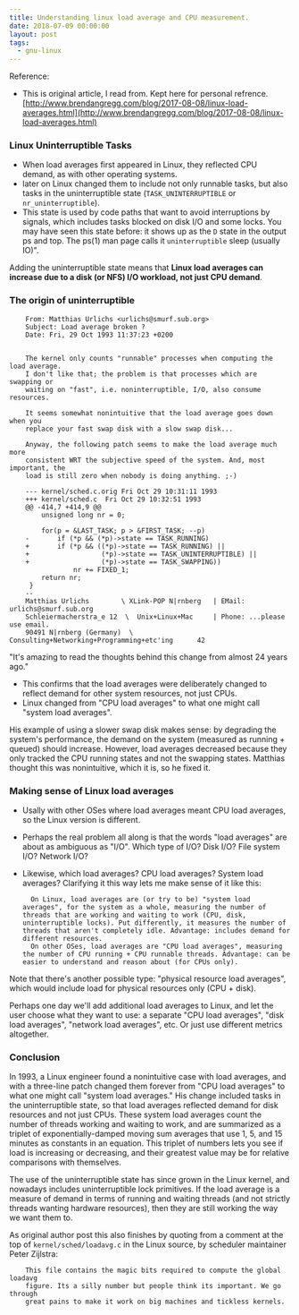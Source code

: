 ```yaml
---
title: Understanding linux load average and CPU measurement.
date: 2018-07-09 00:00:00
layout: post
tags:
  - gnu-linux
---
```


Reference: 
* This is original article, I read from. Kept here for personal refrence.[http://www.brendangregg.com/blog/2017-08-08/linux-load-averages.html](http://www.brendangregg.com/blog/2017-08-08/linux-load-averages.html)


### Linux Uninterruptible Tasks

* When load averages first appeared in Linux, they reflected CPU demand, as with other operating systems. 
* later on Linux changed them to include not only runnable tasks, but also tasks in the uninterruptible state (`TASK_UNINTERRUPTIBLE` or `nr_uninterruptible`). 
* This state is used by code paths that want to avoid interruptions by signals, which includes tasks blocked on disk I/O and some locks. You may have seen this state before: it shows up as the `D` state in the output ps and top. The ps(1) man page calls it `uninterruptible` sleep (usually IO)".

Adding the uninterruptible state means that __Linux load averages can increase due to a disk (or NFS) I/O workload, not just CPU demand__.


### The origin of uninterruptible

        From: Matthias Urlichs <urlichs@smurf.sub.org>
        Subject: Load average broken ?
        Date: Fri, 29 Oct 1993 11:37:23 +0200


        The kernel only counts "runnable" processes when computing the load average.
        I don't like that; the problem is that processes which are swapping or
        waiting on "fast", i.e. noninterruptible, I/O, also consume resources.

        It seems somewhat nonintuitive that the load average goes down when you
        replace your fast swap disk with a slow swap disk...

        Anyway, the following patch seems to make the load average much more
        consistent WRT the subjective speed of the system. And, most important, the
        load is still zero when nobody is doing anything. ;-)

        --- kernel/sched.c.orig Fri Oct 29 10:31:11 1993
        +++ kernel/sched.c  Fri Oct 29 10:32:51 1993
        @@ -414,7 +414,9 @@
            unsigned long nr = 0;

            for(p = &LAST_TASK; p > &FIRST_TASK; --p)
        -       if (*p && (*p)->state == TASK_RUNNING)
        +       if (*p && ((*p)->state == TASK_RUNNING) ||
        +                  (*p)->state == TASK_UNINTERRUPTIBLE) ||
        +                  (*p)->state == TASK_SWAPPING))
                    nr += FIXED_1;
            return nr;
         }
        --
        Matthias Urlichs        \ XLink-POP N|rnberg   | EMail: urlichs@smurf.sub.org
        Schleiermacherstra_e 12  \  Unix+Linux+Mac     | Phone: ...please use email.
        90491 N|rnberg (Germany)  \   Consulting+Networking+Programming+etc'ing      42

"It's amazing to read the thoughts behind this change from almost 24 years ago."

* This confirms that the load averages were deliberately changed to reflect demand for other system resources, not just CPUs. 
* Linux changed from "CPU load averages" to what one might call "system load averages".

His example of using a slower swap disk makes sense: by degrading the system's performance, the demand on the system (measured as running + queued) should increase. However, load averages decreased because they only tracked the CPU running states and not the swapping states. Matthias thought this was nonintuitive, which it is, so he fixed it.


### Making sense of Linux load averages

* Usally with other OSes where load averages meant CPU load averages, so the Linux version is different. 
* Perhaps the real problem all along is that the words "load averages" are about as ambiguous as "I/O". Which type of I/O? Disk I/O? File system I/O? Network I/O? 
* Likewise, which load averages? CPU load averages? System load averages? Clarifying it this way lets me make sense of it like this:

        On Linux, load averages are (or try to be) "system load averages", for the system as a whole, measuring the number of threads that are working and waiting to work (CPU, disk, uninterruptible locks). Put differently, it measures the number of threads that aren't completely idle. Advantage: includes demand for different resources.
        On other OSes, load averages are "CPU load averages", measuring the number of CPU running + CPU runnable threads. Advantage: can be easier to understand and reason about (for CPUs only).

Note that there's another possible type: "physical resource load averages", which would include load for physical resources only (CPU + disk).

Perhaps one day we'll add additional load averages to Linux, and let the user choose what they want to use: a separate "CPU load averages", "disk load averages", "network load averages", etc. Or just use different metrics altogether.



### Conclusion

In 1993, a Linux engineer found a nonintuitive case with load averages, and with a three-line patch changed them forever from "CPU load averages" to what one might call "system load averages." His change included tasks in the uninterruptible state, so that load averages reflected demand for disk resources and not just CPUs. These system load averages count the number of threads working and waiting to work, and are summarized as a triplet of exponentially-damped moving sum averages that use 1, 5, and 15 minutes as constants in an equation. This triplet of numbers lets you see if load is increasing or decreasing, and their greatest value may be for relative comparisons with themselves.

The use of the uninterruptible state has since grown in the Linux kernel, and nowadays includes uninterruptible lock primitives. If the load average is a measure of demand in terms of running and waiting threads (and not strictly threads wanting hardware resources), then they are still working the way we want them to.

As original author post this also finishes by quoting from a comment at the top of `kernel/sched/loadavg.c` in the Linux source, by scheduler maintainer Peter Zijlstra:

        This file contains the magic bits required to compute the global loadavg
        figure. Its a silly number but people think its important. We go through
        great pains to make it work on big machines and tickless kernels.
